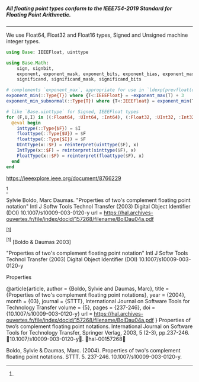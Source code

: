 ##### All floating point types conform to the IEEE754-2019 Standard for Floating Point Arithmetic.
----

We use Float64, Float32 and Float16 types, Signed and Unsigned machine integer types.

``` julia
using Base: IEEEFloat, uinttype

using Base.Math: 
    sign, signbit, 
    exponent, exponent_mask, exponent_bits, exponent_bias, exponent_max,
    significand, significand_mask, significand_bits

# complements `exponent_max`, appropriate for use in `ldexp(prevfloat(one(T)), exponent_min(T))`
exponent_min(::Type{T}) where {T<:IEEEFloat} = -exponent_max(T) + 3
exponent_min_subnormal(::Type{T}) where {T<:IEEEFloat} = exponent_min(T) - significand_bits(T)
```

``` julia
# like `Base.uinttype` for Signed, IEEEFloat types
for (F,U,I) in ((:Float64, :UInt64, :Int64), (:Float32, :UInt32, :Int32), (:Float16, :UInt16, :Int16))
  @eval begin
    inttype(::Type{$F}) = $I
    floattype(::Type{$U}) = $F
    floattype(::Type{$I}) = $F
    UIntType(x::$F) = reinterpret(uinttype($F), x)
    IntType(x::$F) = reinterpret(sinttype($F), x)
    FloatType(x::$F) = reinterpret(floattype($F), x)
  end
end
```




[^IEEE754-2019]:
https://ieeexplore.ieee.org/document/8766229


[^Boldo-Daumas-2003]


[^Boldo-Daumas-2003]: 
Sylvie Boldo, Marc Daumas. 
"Properties of two's complement floating point notation"
Intl J Softw Tools Technol Transfer (2003)
Digital Object Identifier (DOI) 10.1007/s10009-003-0120-y
url = https://hal.archives-ouvertes.fr/file/index/docid/157268/filename/BolDau04a.pdf



<sup>[[1]](#boldo-daumas-2003)</sup>

<a name="boldo-daumas-2003"><sup>[1]</sup></a>&nbsp;[Boldo & Daumas 2003]</a>

"Properties of two's complement floating point notation"
Intl J Softw Tools Technol Transfer (2003)
Digital Object Identifier (DOI) 10.1007/s10009-003-0120-y

Properties

@article{article,
author = {Boldo, Sylvie and Daumas, Marc},
title = {Properties of two's complement floating point notations},
year = {2004},
month = {03},
journal = {STTT}, International Journal on Software Tools for Technology Transfer
volume = {5},
pages = {237-246},
doi = {10.1007/s10009-003-0120-y}
url = https://hal.archives-ouvertes.fr/file/index/docid/157268/filename/BolDau04a.pdf
}
Properties of two’s complement floating point notations. 
International Journal on Software Tools for Technology Transfer, Springer Verlag, 2003, 5 (2-3), pp.237-246. 
￿10.1007/s10009-003-0120-y￿. ￿hal-00157268￿

Boldo, Sylvie & Daumas, Marc. (2004). 
Properties of two's complement floating point notations. 
STTT. 5. 237-246. 10.1007/s10009-003-0120-y. 
